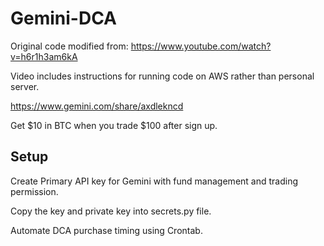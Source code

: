 # Gemini-DCA

Original code modified from: https://www.youtube.com/watch?v=h6r1h3am6kA

Video includes instructions for running code on AWS rather than personal server.

https://www.gemini.com/share/axdlekncd

Get $10 in BTC when you trade $100 after sign up.

## Setup
Create Primary API key for Gemini with fund management and trading permission.

Copy the key and private key into secrets.py file.

Automate DCA purchase timing using Crontab.
